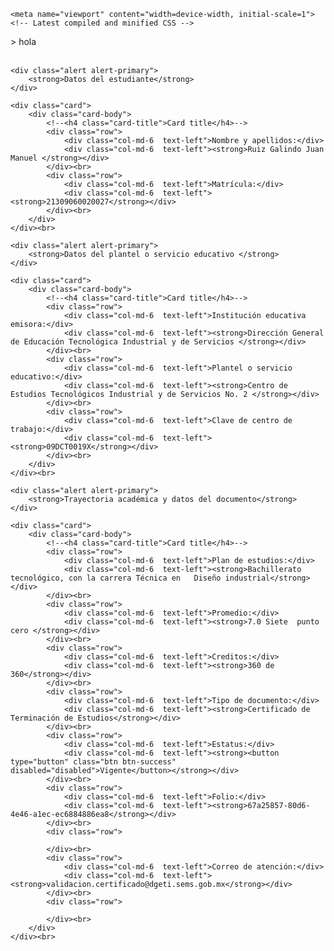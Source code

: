 

<html lang="en"><head><meta http-equiv="Content-Type" content="text/html; charset=UTF-8">
  <title>Validación QR</title>
	
	<meta name="viewport" content="width=device-width, initial-scale=1">
	<!-- Latest compiled and minified CSS -->
   <link rel="stylesheet" href="./Validación QR_files/bootstrap.min.css">
   
   <!-- jQuery library -->
   <script src="./Validación QR_files/jquery.slim.min.js.descarga"></script>
   
   <!-- Popper JS -->
   <script src="./Validación QR_files/popper.min.js.descarga"></script>
   
   <!-- Latest compiled JavaScript -->
   <script src="./Validación QR_files/bootstrap.bundle.min.js.descarga"></script>
</head>
<body>
<div class="container">
	<div class="row">
				<div class="col-md-12  text-center">> hola </div>
	</div><br>

	<div class="alert alert-primary">
		<strong>Datos del estudiante</strong>
	</div>
	
	<div class="card">
		<div class="card-body">
			<!--<h4 class="card-title">Card title</h4>-->
			<div class="row">
				<div class="col-md-6  text-left">Nombre y apellidos:</div>
				<div class="col-md-6  text-left"><strong>Ruiz Galindo Juan Manuel </strong></div>
			</div><br>
			<div class="row">
				<div class="col-md-6  text-left">Matrícula:</div>
				<div class="col-md-6  text-left"><strong>21309060020027</strong></div>
			</div><br>
		</div>
	</div><br>
	
	<div class="alert alert-primary">
		<strong>Datos del plantel o servicio educativo </strong>
	</div>
	
	<div class="card">
		<div class="card-body">
			<!--<h4 class="card-title">Card title</h4>-->
			<div class="row">
				<div class="col-md-6  text-left">Institución educativa emisora:</div>
				<div class="col-md-6  text-left"><strong>Dirección General de Educación Tecnológica Industrial y de Servicios </strong></div>
			</div><br>
			<div class="row">
				<div class="col-md-6  text-left">Plantel o servicio educativo:</div>
				<div class="col-md-6  text-left"><strong>Centro de Estudios Tecnológicos Industrial y de Servicios No. 2 </strong></div>
			</div><br>
			<div class="row">
				<div class="col-md-6  text-left">Clave de centro de trabajo:</div>
				<div class="col-md-6  text-left"><strong>09DCT0019X</strong></div>
			</div><br>
		</div>
	</div><br>
	
	<div class="alert alert-primary">
		<strong>Trayectoria académica y datos del documento</strong>
	</div>
	
	<div class="card">
		<div class="card-body">
			<!--<h4 class="card-title">Card title</h4>-->
			<div class="row">
				<div class="col-md-6  text-left">Plan de estudios:</div>
				<div class="col-md-6  text-left"><strong>Bachillerato tecnológico, con la carrera Técnica en   Diseño industrial</strong></div>
			</div><br>
			<div class="row">
				<div class="col-md-6  text-left">Promedio:</div>
				<div class="col-md-6  text-left"><strong>7.0 Siete  punto  cero </strong></div>
			</div><br>
			<div class="row">
				<div class="col-md-6  text-left">Creditos:</div>
				<div class="col-md-6  text-left"><strong>360 de 360</strong></div>
			</div><br>
			<div class="row">
				<div class="col-md-6  text-left">Tipo de documento:</div>
				<div class="col-md-6  text-left"><strong>Certificado de Terminación de Estudios</strong></div>
			</div><br>
			<div class="row">
				<div class="col-md-6  text-left">Estatus:</div>
				<div class="col-md-6  text-left"><strong><button type="button" class="btn btn-success" disabled="disabled">Vigente</button></strong></div>
			</div><br>
			<div class="row">
				<div class="col-md-6  text-left">Folio:</div>
				<div class="col-md-6  text-left"><strong>67a25857-80d6-4e46-a1ec-ec6884886ea8</strong></div>
			</div><br>
			<div class="row">
				
			</div><br>
			<div class="row">
				<div class="col-md-6  text-left">Correo de atención:</div>
				<div class="col-md-6  text-left"><strong>validacion.certificado@dgeti.sems.gob.mx</strong></div>
			</div><br>
			<div class="row">
				
			</div><br>
		</div>
	</div><br>
	

</div>









</body></html>
